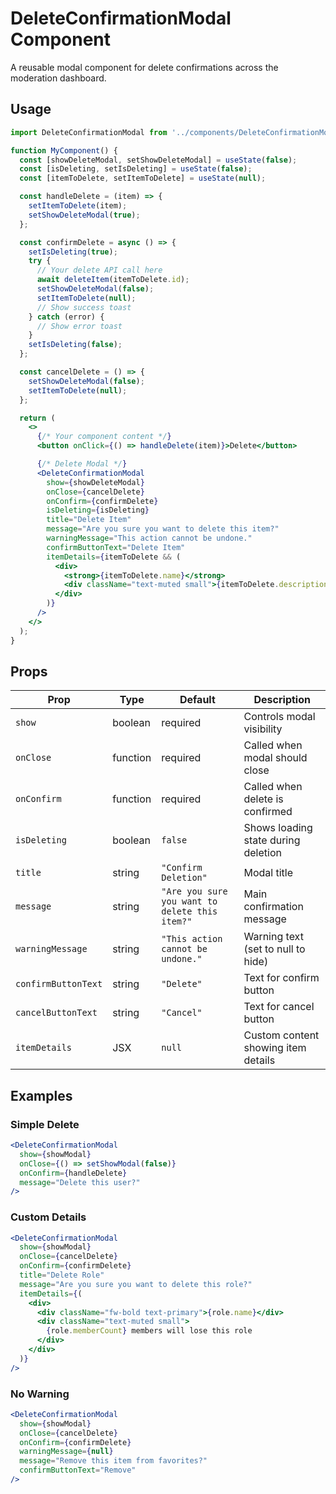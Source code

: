 # DeleteConfirmationModal Component

A reusable modal component for delete confirmations across the moderation dashboard.

## Usage

```jsx
import DeleteConfirmationModal from '../components/DeleteConfirmationModal';

function MyComponent() {
  const [showDeleteModal, setShowDeleteModal] = useState(false);
  const [isDeleting, setIsDeleting] = useState(false);
  const [itemToDelete, setItemToDelete] = useState(null);

  const handleDelete = (item) => {
    setItemToDelete(item);
    setShowDeleteModal(true);
  };

  const confirmDelete = async () => {
    setIsDeleting(true);
    try {
      // Your delete API call here
      await deleteItem(itemToDelete.id);
      setShowDeleteModal(false);
      setItemToDelete(null);
      // Show success toast
    } catch (error) {
      // Show error toast
    }
    setIsDeleting(false);
  };

  const cancelDelete = () => {
    setShowDeleteModal(false);
    setItemToDelete(null);
  };

  return (
    <>
      {/* Your component content */}
      <button onClick={() => handleDelete(item)}>Delete</button>

      {/* Delete Modal */}
      <DeleteConfirmationModal
        show={showDeleteModal}
        onClose={cancelDelete}
        onConfirm={confirmDelete}
        isDeleting={isDeleting}
        title="Delete Item"
        message="Are you sure you want to delete this item?"
        warningMessage="This action cannot be undone."
        confirmButtonText="Delete Item"
        itemDetails={itemToDelete && (
          <div>
            <strong>{itemToDelete.name}</strong>
            <div className="text-muted small">{itemToDelete.description}</div>
          </div>
        )}
      />
    </>
  );
}
```

## Props

| Prop | Type | Default | Description |
|------|------|---------|-------------|
| `show` | boolean | required | Controls modal visibility |
| `onClose` | function | required | Called when modal should close |
| `onConfirm` | function | required | Called when delete is confirmed |
| `isDeleting` | boolean | `false` | Shows loading state during deletion |
| `title` | string | `"Confirm Deletion"` | Modal title |
| `message` | string | `"Are you sure you want to delete this item?"` | Main confirmation message |
| `warningMessage` | string | `"This action cannot be undone."` | Warning text (set to null to hide) |
| `confirmButtonText` | string | `"Delete"` | Text for confirm button |
| `cancelButtonText` | string | `"Cancel"` | Text for cancel button |
| `itemDetails` | JSX | `null` | Custom content showing item details |

## Examples

### Simple Delete
```jsx
<DeleteConfirmationModal
  show={showModal}
  onClose={() => setShowModal(false)}
  onConfirm={handleDelete}
  message="Delete this user?"
/>
```

### Custom Details
```jsx
<DeleteConfirmationModal
  show={showModal}
  onClose={cancelDelete}
  onConfirm={confirmDelete}
  title="Delete Role"
  message="Are you sure you want to delete this role?"
  itemDetails={(
    <div>
      <div className="fw-bold text-primary">{role.name}</div>
      <div className="text-muted small">
        {role.memberCount} members will lose this role
      </div>
    </div>
  )}
/>
```

### No Warning
```jsx
<DeleteConfirmationModal
  show={showModal}
  onClose={cancelDelete}
  onConfirm={confirmDelete}
  warningMessage={null}
  message="Remove this item from favorites?"
  confirmButtonText="Remove"
/>
```
